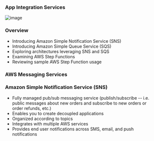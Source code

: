### App Integration Services

![image](https://user-images.githubusercontent.com/114364831/213784049-bb20ebc4-00b8-4801-85b6-9e77230accdd.png)

### Overview

* Introducing Amazon Simple Notification Service (SNS)
* Introducing Amazon Simple Queue Service (SQS)
* Exploring architectures leveraging SNS and SQS
* Examining AWS Step Functions
* Reviewing sample AWS Step Function usage

### AWS Messaging Services

### Amazon Simple Notification Service (SNS)

* Fully managed pub/sub messaging service (publish/subscribe -- i.e. public messages about new orders and subscribe to new orders or order refunds, etc.)
* Enables you to create decoupled applications 
* Organized according to topics
* Integrates with multiple AWS services
* Provides end user notifications across SMS, email, and push notifications
